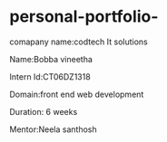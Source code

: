 # personal-portfolio-

comapany name:codtech It solutions

Name:Bobba vineetha

Intern Id:CT06DZ1318

Domain:front end web development

Duration: 6 weeks

Mentor:Neela santhosh
